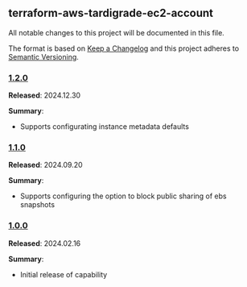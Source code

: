 ## terraform-aws-tardigrade-ec2-account

All notable changes to this project will be documented in this file.

The format is based on [Keep a Changelog](http://keepachangelog.com/) and this project adheres to [Semantic Versioning](http://semver.org/).

### [1.2.0](https://github.com/plus3it/terraform-aws-tardigrade-ec2-account/releases/tag/1.2.0)

**Released**: 2024.12.30

**Summary**:

*   Supports configurating instance metadata defaults

### [1.1.0](https://github.com/plus3it/terraform-aws-tardigrade-ec2-account/releases/tag/1.1.0)

**Released**: 2024.09.20

**Summary**:

*   Supports configuring the option to block public sharing of ebs snapshots

### [1.0.0](https://github.com/plus3it/terraform-aws-tardigrade-ec2-account/releases/tag/1.0.0)

**Released**: 2024.02.16

**Summary**:

*   Initial release of capability
